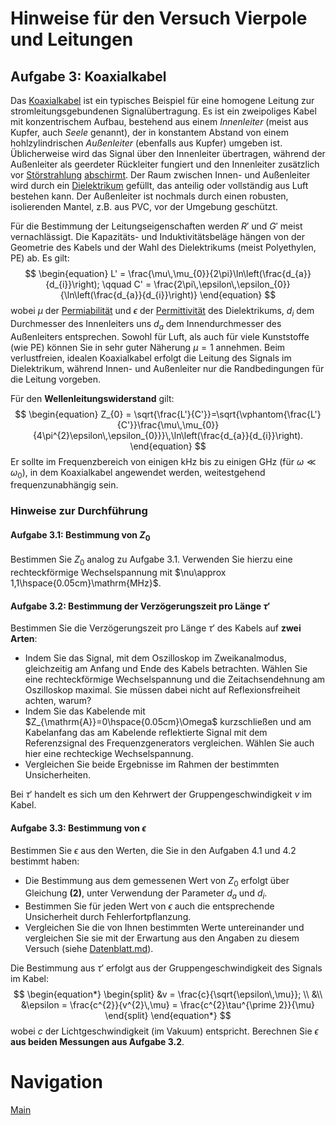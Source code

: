 # Hinweise für den Versuch Vierpole und Leitungen

## Aufgabe 3: Koaxialkabel

Das [Koaxialkabel](https://de.wikipedia.org/wiki/Koaxialkabel) ist ein typisches Beispiel für eine homogene Leitung zur stromleitungsgebundenen Signalübertragung. Es ist ein zweipoliges Kabel mit konzentrischem Aufbau, bestehend aus einem *Innenleiter* (meist aus Kupfer, auch *Seele* genannt), der in konstantem Abstand von einem hohlzylindrischen *Außenleiter* (ebenfalls aus Kupfer) umgeben ist. Üblicherweise wird das Signal über den Innenleiter übertragen, während der Außenleiter als geerdeter Rückleiter fungiert und den Innenleiter zusätzlich vor [Störstrahlung](https://de.wikipedia.org/wiki/Störausstrahlung_(EMV)) [abschirmt](https://de.wikipedia.org/wiki/Abschirmung_(Elektrotechnik)). Der Raum zwischen Innen- und Außenleiter wird durch ein [Dielektrikum](https://de.wikipedia.org/wiki/Dielektrikum) gefüllt, das anteilig oder vollständig aus Luft bestehen kann. Der Außenleiter ist nochmals durch einen robusten, isolierenden Mantel, z.B. aus PVC, vor der Umgebung geschützt.

Für die Bestimmung der Leitungseigenschaften werden $R'$ und $G'$ meist vernachlässigt. Die Kapazitäts- und Induktivitätsbeläge hängen von der Geometrie des Kabels und der Wahl des Dielektrikums (meist Polyethylen, PE) ab. Es gilt: 
$$
\begin{equation}
L' = \frac{\mu\,\mu_{0}}{2\pi}\ln\left(\frac{d_{a}}{d_{i}}\right); \qquad
C' = \frac{2\pi\,\epsilon\,\epsilon_{0}}{\ln\left(\frac{d_{a}}{d_{i}}\right)}
\end{equation}
$$
wobei $\mu$ der [Permiabilität](https://de.wikipedia.org/wiki/Permeabilit%C3%A4t_(Magnetismus)) und $\epsilon$ der [Permittivität](https://de.wikipedia.org/wiki/Permittivit%C3%A4t) des Dielektrikums, $d_{i}$ dem Durchmesser des Innenleiters uns $d_{a}$ dem Innendurchmesser des Außenleiters entsprechen. Sowohl für Luft, als auch für viele Kunststoffe (wie PE) können Sie in sehr guter Näherung $\mu=1$ annehmen. Beim verlustfreien, idealen Koaxialkabel erfolgt die Leitung des Signals im Dielektrikum, während Innen- und Außenleiter nur die Randbedingungen für die Leitung vorgeben. 

Für den **Wellenleitungswiderstand** gilt: 
$$
\begin{equation}
Z_{0} = \sqrt{\frac{L'}{C'}}=\sqrt{\vphantom{\frac{L'}{C'}}\frac{\mu\,\mu_{0}}{4\pi^{2}\epsilon\,\epsilon_{0}}}\,\ln\left(\frac{d_{a}}{d_{i}}\right).
\end{equation}
$$
Er sollte im Frequenzbereich von einigen $\mathrm{kHz}$ bis zu einigen $\mathrm{GHz}$ (für $\omega\ll\omega_{0}$), in dem Koaxialkabel angewendet werden, weitestgehend frequenzunabhängig sein.  

### Hinweise zur Durchführung

#### Aufgabe 3.1: Bestimmung von $Z_{0}$

Bestimmen Sie $Z_{0}$ analog zu Aufgabe 3.1. Verwenden Sie hierzu eine rechteckförmige Wechselspannung mit $\nu\approx 1,1\hspace{0.05cm}\mathrm{MHz}$. 

#### Aufgabe 3.2: Bestimmung der Verzögerungszeit pro Länge $\tau'$

Bestimmen Sie die Verzögerungszeit pro Länge $\tau'$ des Kabels auf **zwei Arten**:

- Indem Sie das Signal, mit dem Oszilloskop im Zweikanalmodus, gleichzeitig am Anfang und Ende des Kabels betrachten. Wählen Sie eine rechteckförmige Wechselspannung und die Zeitachsendehnung am Oszilloskop maximal. Sie müssen dabei nicht auf Reflexionsfreiheit achten, warum?  
- Indem Sie das Kabelende mit $Z_{\mathrm{A}}=0\hspace{0.05cm}\Omega$ kurzschließen und am Kabelanfang das am Kabelende reflektierte Signal mit dem Referenzsignal des Frequenzgenerators vergleichen. Wählen Sie auch hier eine rechteckige Wechselspannung.
- Vergleichen Sie beide Ergebnisse im Rahmen der bestimmten Unsicherheiten. 

Bei $\tau'$ handelt es sich um den Kehrwert der Gruppengeschwindigkeit $v$ im Kabel.

#### Aufgabe 3.3: Bestimmung von $\epsilon$

Bestimmen Sie $\epsilon$ aus den Werten, die Sie in den Aufgaben 4.1 und 4.2 bestimmt haben:

- Die Bestimmung aus dem gemessenen Wert von $Z_{0}$ erfolgt über Gleichung **(2)**, unter Verwendung der Parameter $d_{a}$ und $d_{i}$.
- Bestimmen Sie für jeden Wert von $\epsilon$ auch die entsprechende Unsicherheit durch Fehlerfortpflanzung. 
- Vergleichen Sie die von Ihnen bestimmten Werte untereinander und vergleichen Sie sie mit der Erwartung aus den Angaben zu diesem Versuch (siehe [Datenblatt.md](https://gitlab.kit.edu/kit/etp-lehre/p1-praktikum/students/-/tree/main/Vierpole_und_Leitungen/Datenblatt.md)). 

Die Bestimmung aus $\tau'$ erfolgt aus der Gruppengeschwindigkeit des Signals im Kabel:
$$
\begin{equation*}
\begin{split}
&v = \frac{c}{\sqrt{\epsilon\,\mu}}; \\
&\\
&\epsilon = \frac{c^{2}}{v^{2}\,\mu} = \frac{c^{2}\tau^{\prime 2}}{\mu}
\end{split}
\end{equation*}
$$
wobei $c$ der Lichtgeschwindigkeit (im Vakuum) entspricht. Berechnen Sie $\epsilon$ **aus beiden Messungen aus Aufgabe 3.2**. 

# Navigation

[Main](https://gitlab.kit.edu/kit/etp-lehre/p1-praktikum/students/-/tree/main/Vierpole_und_Leitungen)

